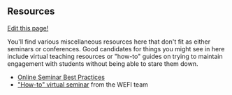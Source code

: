 ## Resources

[Edit this page!](https://github.com/cpfiffer/virtual-econ.info/edit/master/resources.md)

You'll find various miscellaneous resources here that don't fit as either seminars or conferences. Good candidates for things you might see in here include virtual teaching resources or "how-to" guides on trying to maintain engagement with students without being able to stare them down.

- [Online Seminar Best Practices](https://www.chamberlainseminar.org/for-other-organizers-online-seminar-best-practices)
- ["How-to" virtual seminar](https://www.workshop-efi.com/how-to-virtual-seminar) from the WEFI team

